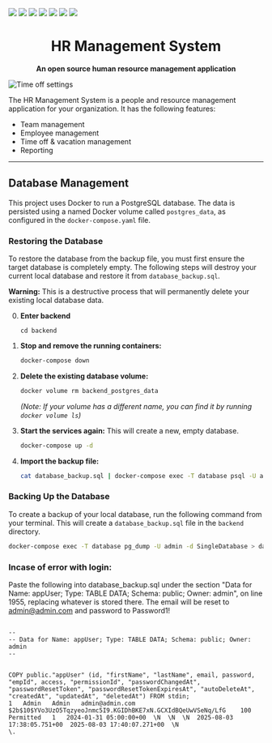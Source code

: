 ![](https://img.shields.io/github/license/bluewave-labs/bluewave-hrm)
![](https://img.shields.io/github/repo-size/bluewave-labs/bluewave-hrm)
![](https://img.shields.io/github/commit-activity/w/bluewave-labs/bluewave-hrm)
![](https://img.shields.io/github/last-commit/bluewave-labs/bluewave-hrm)
![](https://img.shields.io/github/languages/top/bluewave-labs/bluewave-hrm)
![](https://img.shields.io/github/issues-pr/bluewave-labs/bluewave-hrm)
![](https://img.shields.io/github/issues/bluewave-labs/bluewave-hrm)

<h1 align="center">HR Management System</h1>

<p align="center"><strong>An open source human resource management application</strong></p>


![Time off settings](https://github.com/bluewave-labs/hrm/blob/main/Time%20off.png?raw=true)

The HR Management System is a people and resource management application for your organization. It has the following features: 

- Team management
- Employee management
- Time off & vacation management
- Reporting


---

## Database Management

This project uses Docker to run a PostgreSQL database. The data is persisted using a named Docker volume called `postgres_data`, as configured in the `docker-compose.yaml` file.


### Restoring the Database

To restore the database from the backup file, you must first ensure the target database is completely empty. The following steps will destroy your current local database and restore it from `database_backup.sql`.

**Warning:** This is a destructive process that will permanently delete your existing local database data.

0. **Enter backend**
    ```
    cd backend
    ```
    
1.  **Stop and remove the running containers:**
    ```bash
    docker-compose down
    ```

2.  **Delete the existing database volume:**
    ```bash
    docker volume rm backend_postgres_data
    ```
    *(Note: If your volume has a different name, you can find it by running `docker volume ls`)*

3.  **Start the services again:** This will create a new, empty database.
    ```bash
    docker-compose up -d
    ```

4.  **Import the backup file:**
    ```bash
    cat database_backup.sql | docker-compose exec -T database psql -U admin -d SingleDatabase
    ```
    
### Backing Up the Database

To create a backup of your local database, run the following command from your terminal. This will create a `database_backup.sql` file in the `backend` directory.

```bash
docker-compose exec -T database pg_dump -U admin -d SingleDatabase > database_backup.sql
```



### Incase of error with login:
Paste the following into database_backup.sql under the section "Data for Name: appUser; Type: TABLE DATA; Schema: public; Owner: admin", on line 1955, replacing whatever is stored there. The email will be reset to admin@admin.com and password to Password1! 

```

--
-- Data for Name: appUser; Type: TABLE DATA; Schema: public; Owner: admin
--


COPY public."appUser" (id, "firstName", "lastName", email, password, "empId", access, "permissionId", "passwordChangedAt", "passwordResetToken", "passwordResetTokenExpiresAt", "autoDeleteAt", "createdAt", "updatedAt", "deletedAt") FROM stdin;
1	Admin	Admin	admin@admin.com	$2b$10$YVo3UzO5TqzyeoJnmc5I9.KGIDhBKE7xN.GCXIdBQeUwVSeNq/LfG	100	Permitted	1	2024-01-31 05:00:00+00	\N	\N	\N	2025-08-03 17:38:05.751+00	2025-08-03 17:40:07.271+00	\N
\.
```